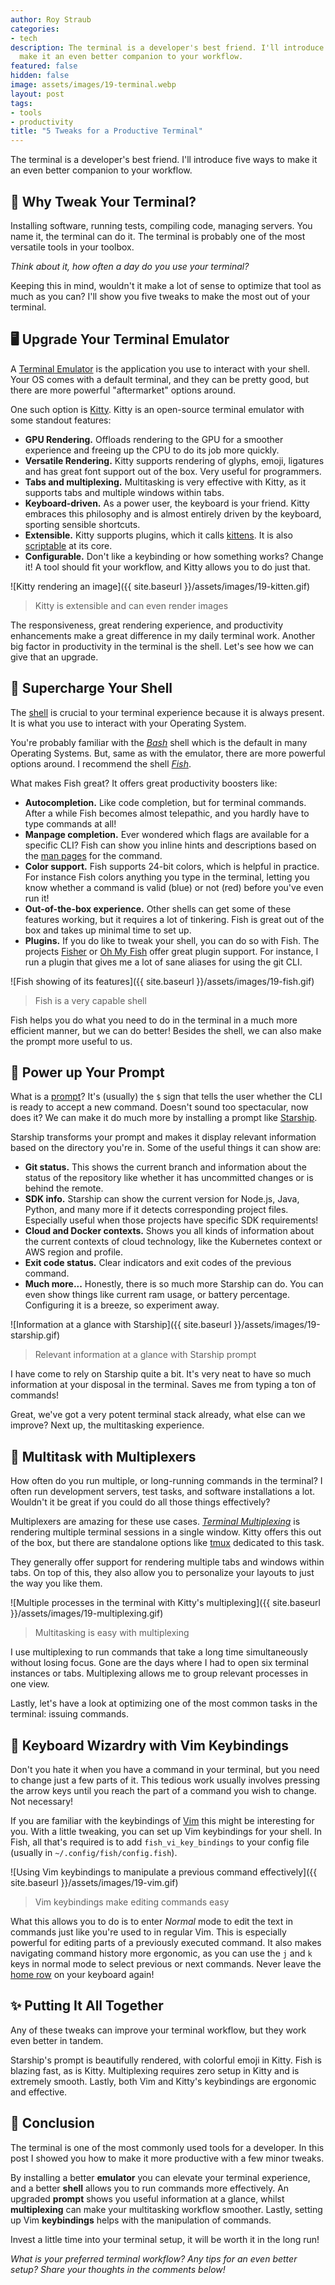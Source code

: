 ```yaml
---
author: Roy Straub
categories:
- tech
description: The terminal is a developer's best friend. I'll introduce five ways to
  make it an even better companion to your workflow.
featured: false
hidden: false
image: assets/images/19-terminal.webp
layout: post
tags:
- tools
- productivity
title: "5 Tweaks for a Productive Terminal"
---
```


The terminal is a developer's best friend. I'll introduce five ways to make it an even better companion to your workflow.

## 🤔 Why Tweak Your Terminal?

Installing software, running tests, compiling code, managing servers.
You name it, the terminal can do it.
The terminal is probably one of the most versatile tools in your toolbox.

_Think about it, how often a day do you use your terminal?_

Keeping this in mind, wouldn't it make a lot of sense to optimize that tool as much as you can? I'll show you five tweaks to make the most out of your terminal.

## 🖥️ Upgrade Your Terminal Emulator

A [Terminal Emulator](https://en.wikipedia.org/wiki/Terminal_emulator) is the application you use to interact with your shell.
Your OS comes with a default terminal, and they can be pretty good, but there are more powerful "aftermarket" options around. 

One such option is [Kitty](https://sw.kovidgoyal.net/kitty/).
Kitty is an open-source terminal emulator with some standout features:

* **GPU Rendering.** Offloads rendering to the GPU for a smoother experience and freeing up the CPU to do its job more quickly.
* **Versatile Rendering.** Kitty supports rendering of glyphs, emoji, ligatures and has great font support out of the box. Very useful for programmers.
* **Tabs and multiplexing.** Multitasking is very effective with Kitty, as it supports tabs and multiple windows within tabs.
* **Keyboard-driven.** As a power user, the keyboard is your friend. Kitty embraces this philosophy and is almost entirely driven by the keyboard, sporting sensible shortcuts.
* **Extensible.** Kitty supports plugins, which it calls [kittens](https://sw.kovidgoyal.net/kitty/kittens_intro/?highlight=kitten#). It is also [scriptable](https://sw.kovidgoyal.net/kitty/remote-control/?highlight=script) at its core.
* **Configurable.** Don't like a keybinding or how something works? Change it! A tool should fit your workflow, and Kitty allows you to do just that.

![Kitty rendering an image]({{ site.baseurl }}/assets/images/19-kitten.gif)
> Kitty is extensible and can even render images

The responsiveness, great rendering experience, and productivity enhancements make a great difference in my daily terminal work.
Another big factor in productivity in the terminal is the shell.
Let's see how we can give that an upgrade.

## 🐚 Supercharge Your Shell

The [shell](https://en.wikipedia.org/wiki/Shell_(computing)) is crucial to your terminal experience because it is always present.
It is what you use to interact with your Operating System.

You're probably familiar with the [_Bash_](https://en.wikipedia.org/wiki/Bash_(Unix_shell)) shell which is the default in many Operating Systems.
But, same as with the emulator, there are more powerful options around.
I recommend the shell [_Fish_](https://fishshell.com/).

What makes Fish great? It offers great productivity boosters like:

* **Autocompletion.** Like code completion, but for terminal commands. After a while Fish becomes almost telepathic, and you hardly have to type commands at all!
* **Manpage completion.** Ever wondered which flags are available for a specific CLI? Fish can show you inline hints and descriptions based on the [man pages](https://en.wikipedia.org/wiki/Man_page) for the command.
* **Color support.** Fish supports 24-bit colors, which is helpful in practice. For instance Fish colors anything you type in the terminal, letting you know whether a command is valid (blue) or not (red) before you've even run it!
* **Out-of-the-box experience.** Other shells can get some of these features working, but it requires a lot of tinkering. Fish is great out of the box and takes up minimal time to set up.
* **Plugins.** If you do like to tweak your shell, you can do so with Fish. The projects [Fisher](https://github.com/jorgebucaran/fisher) or [Oh My Fish](https://github.com/oh-my-fish/oh-my-fish) offer great plugin support. For instance, I run a plugin that gives me a lot of sane aliases for using the git CLI.

![Fish showing of its features]({{ site.baseurl }}/assets/images/19-fish.gif)
> Fish is a very capable shell

Fish helps you do what you need to do in the terminal in a much more efficient manner, but we can do better!
Besides the shell, we can also make the prompt more useful to us.

## 🚀 Power up Your Prompt

What is a [prompt](https://en.wikipedia.org/wiki/Command-line_interface#Command_prompt)?
It's (usually) the `$` sign that tells the user whether the CLI is ready to accept a new command.
Doesn't sound too spectacular, now does it? We can make it do much more by installing a prompt like [Starship](https://starship.rs/).

Starship transforms your prompt and makes it display relevant information based on the directory you're in. Some of the useful things it can show are:

* **Git status.** This shows the current branch and information about the status of the repository like whether it has uncommitted changes or is behind the remote. 
* **SDK info.** Starship can show the current version for Node.js, Java, Python, and many more if it detects corresponding project files. Especially useful when those projects have specific SDK requirements!
* **Cloud and Docker contexts.** Shows you all kinds of information about the current contexts of cloud technology, like the Kubernetes context or AWS region and profile.
* **Exit code status.** Clear indicators and exit codes of the previous command.
* **Much more...** Honestly, there is so much more Starship can do. You can even show things like current ram usage, or battery percentage. Configuring it is a breeze, so experiment away.

![Information at a glance with Starship]({{ site.baseurl }}/assets/images/19-starship.gif)
> Relevant information at a glance with Starship prompt

I have come to rely on Starship quite a bit. It's very neat to have so much information at your disposal in the terminal. Saves me from typing a ton of commands!

Great, we've got a very potent terminal stack already, what else can we improve? Next up, the multitasking experience.

## 🤹 Multitask with Multiplexers

How often do you run multiple, or long-running commands in the terminal? I often run development servers, test tasks, and software installations a lot. Wouldn't it be great if you could do all those things effectively?

Multiplexers are amazing for these use cases. [_Terminal Multiplexing_](https://en.wikipedia.org/wiki/Terminal_multiplexer) is rendering multiple terminal sessions in a single window. Kitty offers this out of the box, but there are standalone options like [tmux](https://github.com/tmux/tmux) dedicated to this task.

They generally offer support for rendering multiple tabs and windows within tabs. On top of this, they also allow you to personalize your layouts to just the way you like them.

![Multiple processes in the terminal with Kitty's multiplexing]({{ site.baseurl }}/assets/images/19-multiplexing.gif)
> Multitasking is easy with multiplexing

I use multiplexing to run commands that take a long time simultaneously without losing focus. Gone are the days where I had to open six terminal instances or tabs. Multiplexing allows me to group relevant processes in one view.

Lastly, let's have a look at optimizing one of the most common tasks in the terminal: issuing commands.

## 🧙 Keyboard Wizardry with Vim Keybindings

Don't you hate it when you have a command in your terminal, but you need to change just a few parts of it. This tedious work usually involves pressing the arrow keys until you reach the part of a command you wish to change. Not necessary!

If you are familiar with the keybindings of [Vim](https://github.com/vim/vim) this might be interesting for you. With a little tweaking, you can set up Vim keybindings for your shell. In Fish, all that's required is to add `fish_vi_key_bindings` to your config file (usually in `~/.config/fish/config.fish`).

![Using Vim keybindings to manipulate a previous command effectively]({{ site.baseurl }}/assets/images/19-vim.gif)
> Vim keybindings make editing commands easy

What this allows you to do is to enter _Normal_ mode to edit the text in commands just like you're used to in regular Vim.
This is especially powerful for editing parts of a previously executed command.
It also makes navigating command history more ergonomic, as you can use the `j` and `k` keys in normal mode to select previous or next commands. Never leave the [home row](https://en.wikipedia.org/wiki/Touch_typing#Home_row) on your keyboard again!

## ✨ Putting It All Together

Any of these tweaks can improve your terminal workflow, but they work even better in tandem. 

Starship's prompt is beautifully rendered, with colorful emoji in Kitty. Fish is blazing fast, as is Kitty. Multiplexing requires zero setup in Kitty and is extremely smooth. Lastly, both Vim and Kitty's keybindings are ergonomic and effective.

## 📝 Conclusion

The terminal is one of the most commonly used tools for a developer. In this post I showed you how to make it more productive with a few minor tweaks.

By installing a better **emulator** you can elevate your terminal experience, and a better **shell** allows you to run commands more effectively. An upgraded **prompt** shows you useful information at a glance, whilst **multiplexing** can make your multitasking workflow smoother. Lastly, setting up Vim **keybindings** helps with the manipulation of commands.

Invest a little time into your terminal setup, it will be worth it in the long run!

_What is your preferred terminal workflow? Any tips for an even better setup? Share your thoughts in the comments below!_